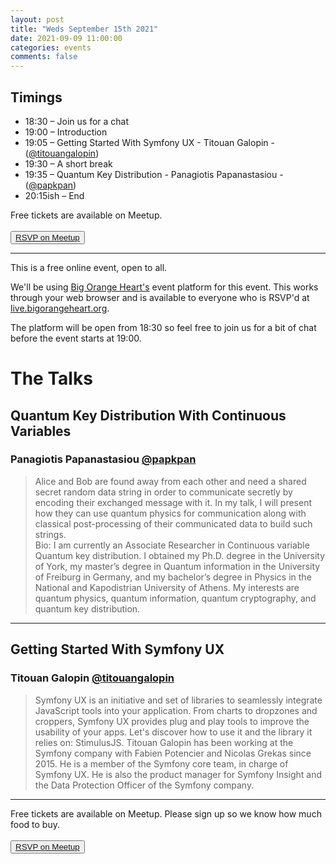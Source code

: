 ```yaml
---
layout: post
title: "Weds September 15th 2021"
date: 2021-09-09 11:00:00
categories: events
comments: false
---
```


## Timings

* 18:30 – Join us for a chat
* 19:00 – Introduction
* 19:05 – Getting Started With Symfony UX - Titouan Galopin - ([@titouangalopin](https://www.twitter.com/titouangalopin))
* 19:30 – A short break
* 19:35 – Quantum Key Distribution - Panagiotis Papanastasiou - ([@papkpan](https://www.twitter.com/papkpan))
* 20:15ish – End

Free tickets are available on Meetup.  
<br><button>[RSVP on Meetup](https://www.meetup.com/leedsphp/events/280484861/)</button>

<hr/>

This is a free online event, open to all.

We'll be using [Big Orange Heart's](https://www.bigorangeheart.org) event platform for this event. This works through your web browser and is available to everyone who is RSVP'd at [live.bigorangeheart.org](https://live.bigorangeheart.org/).

The platform will be open from 18:30 so feel free to join us for a bit of chat before the event starts at 19:00.

# The Talks

## Quantum Key Distribution With Continuous Variables

### Panagiotis Papanastasiou [@papkpan](https://www.twitter.com/papkpan)

> Alice and Bob are found away from each other and need a shared secret random data string in order to communicate secretly by encoding their exchanged message with it. In my talk, I will present how they can use quantum physics for communication along with classical post-processing of their communicated data to build such strings.  
Bio: I am currently an Associate Researcher in Continuous variable Quantum key distribution. I obtained my Ph.D. degree in the University of York, my master’s degree in Quantum information in the University of Freiburg in Germany, and my bachelor’s degree in Physics in the National and Kapodistrian University of Athens. My interests are quantum physics, quantum information, quantum cryptography, and quantum key distribution.
<hr/>

## Getting Started With Symfony UX

### Titouan Galopin [@titouangalopin](https://www.twitter.com/titouangalopin)

> Symfony UX is an initiative and set of libraries to seamlessly integrate JavaScript tools into your application. From charts to dropzones and croppers, Symfony UX provides plug and play tools to improve the usability of your apps. Let's discover how to use it and the library it relies on: StimulusJS.
Titouan Galopin has been working at the Symfony company with Fabien Potencier and Nicolas Grekas since 2015. He is a member of the Symfony core team, in charge of Symfony UX. He is also the product manager for Symfony Insight and the Data Protection Officer of the Symfony company.
<hr/>

Free tickets are available on Meetup. Please sign up so we know how much food to buy.  
<br><button>[RSVP on Meetup](https://www.meetup.com/leedsphp/events/280484861/)</button>
